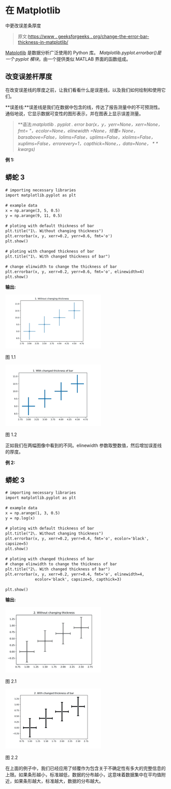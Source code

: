 # 在 Matplotlib

中更改误差条厚度

> 原文:[https://www . geeksforgeeks . org/change-the-error-bar-thickness-in-matplotlib/](https://www.geeksforgeeks.org/change-the-error-bar-thickness-in-matplotlib/)

[Matplotlib](https://www.geeksforgeeks.org/python-introduction-matplotlib/) 是数据分析广泛使用的 Python 库。 *Matplotlib.pyplot.errorbar()是一个 pyplot 模块*，由一个提供类似 MATLAB 界面的函数组成。

## **改变误差杆厚度**

在改变误差线的厚度之前，让我们看看什么是误差线，以及我们如何绘制和使用它们。

**误差线:**误差线是我们在数据中包含的线，传达了报告测量中的不可预测性。通俗地说，它显示数据可变性的图形表示，并在图表上显示误差测量。

> **语法:***matplotlib . pyplot . error bar(x，y，yerr=None，xerr=None，fmt= "，ecolor=None，elinewidth =None，倾覆= None，barsabove=False，lolims=False，uplims=False，xlolims=False，xuplims=False，errorevery=1，capthick=None，*，data=None，* * * kwargs)*

**例 1:**

## 蟒蛇 3

```
# importing necessary libraries
import matplotlib.pyplot as plt

# example data
x = np.arange(3, 5, 0.5)
y = np.arange(9, 11, 0.5)

# ploting with default thickness of bar
plt.title("1\. Without changing thickness")
plt.errorbar(x, y, xerr=0.2, yerr=0.6, fmt='o')
plt.show()

# ploting with changed thickness of bar
plt.title("1\. With changed thickness of bar")

# change elinwidth to change the thickness of bar
plt.errorbar(x, y, xerr=0.2, yerr=0.6, fmt='o', elinewidth=4)
plt.show()
```

**输出:**

![](img/7331857e5ea7ba0d6ef29d8f020d6c4b.png)

图 1.1

![](img/e83e26b13a63edf27e79f9bb4af59648.png)

图 1.2

正如我们在两幅图像中看到的不同。elinewidth 参数取整数值，然后增加误差线的厚度。

**例 2:**

## 蟒蛇 3

```
# importing necessary libraries
import matplotlib.pyplot as plt

# example data
x = np.arange(1, 3, 0.5)
y = np.log(x)

# ploting with default thickness of bar
plt.title("2\. Without changing thickness")
plt.errorbar(x, y, xerr=0.2, yerr=0.4, fmt='o', ecolor='black', capsize=5)
plt.show()

# ploting with changed thickness of bar
# change elinwidth to change the thickness of bar
plt.title("2\. With changed thickness of bar")
plt.errorbar(x, y, xerr=0.2, yerr=0.4, fmt='o', elinewidth=4,
             ecolor='black', capsize=5, capthick=3)

plt.show()
```

**输出:**

![](img/661fc7d47fb7ab67c2496609e1280e5b.png)

图 2.1

![](img/4683644c674e80d323c5dc58e62a724d.png)

图 2.2

在上面的例子中，我们已经应用了倾覆作为包含关于不确定性有多大的完整信息的上限。如果条形越小，标准越低，数据的分布越小，这意味着数据集中在平均值附近，如果条形越大，标准越大，数据的分布越大。